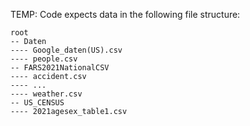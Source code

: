 TEMP:
Code expects data in the following file structure:
```
root
-- Daten
---- Google_daten(US).csv
---- people.csv
-- FARS2021NationalCSV
---- accident.csv
---- ...
---- weather.csv
-- US_CENSUS
---- 2021agesex_table1.csv
```
